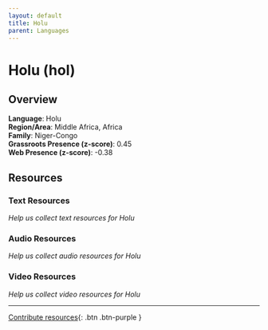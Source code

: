 ```yaml
---
layout: default
title: Holu
parent: Languages
---
```


# Holu (hol)

## Overview

**Language**: Holu  
**Region/Area**: Middle Africa, Africa  
**Family**: Niger-Congo  
**Grassroots Presence (z-score)**: 0.45  
**Web Presence (z-score)**: -0.38  

## Resources

### Text Resources
*Help us collect text resources for Holu*

### Audio Resources
*Help us collect audio resources for Holu*

### Video Resources
*Help us collect video resources for Holu*

---

[Contribute resources](https://forms.office.com/e/1SfLJx3u1r){: .btn .btn-purple }
